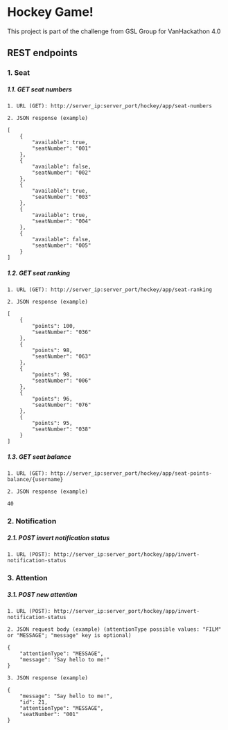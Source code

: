 # Hockey Game!
This project is part of the challenge from GSL Group for VanHackathon 4.0

## REST endpoints

### 1. Seat

##### 1.1. GET seat numbers
	1. URL (GET): http://server_ip:server_port/hockey/app/seat-numbers

	2. JSON response (example)

```
[
	{
		"available": true,
		"seatNumber": "001"
	},
	{
		"available": false,
		"seatNumber": "002"
	},
	{
		"available": true,
		"seatNumber": "003"
	},
	{
		"available": true,
		"seatNumber": "004"
	},
	{
		"available": false,
		"seatNumber": "005"
	}
]
```

##### 1.2. GET seat ranking
	1. URL (GET): http://server_ip:server_port/hockey/app/seat-ranking

	2. JSON response (example)

```
[
	{
		"points": 100,
		"seatNumber": "036"
	},
	{
		"points": 98,
		"seatNumber": "063"
	},
	{
		"points": 98,
		"seatNumber": "006"
	},
	{
		"points": 96,
		"seatNumber": "076"
	},
	{
		"points": 95,
		"seatNumber": "038"
	}
]
```

##### 1.3. GET seat balance
	1. URL (GET): http://server_ip:server_port/hockey/app/seat-points-balance/{username}

	2. JSON response (example)

```
40
```

### 2. Notification

##### 2.1. POST invert notification status
	1. URL (POST): http://server_ip:server_port/hockey/app/invert-notification-status

### 3. Attention

##### 3.1. POST new attention
	1. URL (POST): http://server_ip:server_port/hockey/app/invert-notification-status

	2. JSON request body (example) (attentionType possible values: "FILM" or "MESSAGE"; "message" key is optional)

```
{
	"attentionType": "MESSAGE",
	"message": "Say hello to me!"
}
```

	3. JSON response (example)
	
```
{
    "message": "Say hello to me!",
    "id": 21,
    "attentionType": "MESSAGE",
    "seatNumber": "001"
}
```